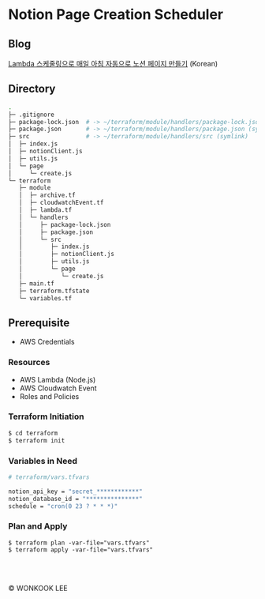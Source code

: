 # Notion Page Creation Scheduler

## Blog

[Lambda 스케줄링으로 매일 아침 자동으로 노션 페이지 만들기](https://velog.io/@oneook/create-notion-page-with-lambda-scheduling) (Korean)

## Directory

```sh
.
├─ .gitignore
├─ package-lock.json  # -> ~/terraform/module/handlers/package-lock.json (symlink)
├─ package.json       # -> ~/terraform/module/handlers/package.json (symlink)
├─ src                # -> ~/terraform/module/handlers/src (symlink)
│  ├─ index.js
│  ├─ notionClient.js
│  ├─ utils.js
│  └─ page
│     └─ create.js
└─ terraform
   ├─ module
   │  ├─ archive.tf
   │  ├─ cloudwatchEvent.tf
   │  ├─ lambda.tf
   │  └─ handlers
   │     ├─ package-lock.json
   │     ├─ package.json
   │     └─ src
   │        ├─ index.js
   │        ├─ notionClient.js
   │        ├─ utils.js
   │        └─ page
   │           └─ create.js
   ├─ main.tf
   ├─ terraform.tfstate
   └─ variables.tf
```

## Prerequisite

- AWS Credentials

### Resources

- AWS Lambda (Node.js)
- AWS Cloudwatch Event
- Roles and Policies

### Terraform Initiation

```sh
$ cd terraform
$ terraform init
```

### Variables in Need

```sh
# terraform/vars.tfvars

notion_api_key = "secret_************"
notion_database_id = "***************"
schedule = "cron(0 23 ? * * *)"
```

### Plan and Apply

```
$ terraform plan -var-file="vars.tfvars"
$ terraform apply -var-file="vars.tfvars"
```

<br />
<br />

© WONKOOK LEE
